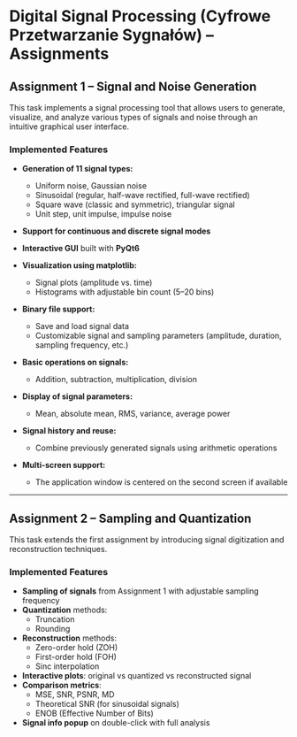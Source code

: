 # Digital Signal Processing (Cyfrowe Przetwarzanie Sygnałów) – Assignments

## Assignment 1 – Signal and Noise Generation

This task implements a signal processing tool that allows users to generate, visualize, and analyze various types of signals and noise through an intuitive graphical user interface.

### Implemented Features

- **Generation of 11 signal types:**
  - Uniform noise, Gaussian noise
  - Sinusoidal (regular, half-wave rectified, full-wave rectified)
  - Square wave (classic and symmetric), triangular signal
  - Unit step, unit impulse, impulse noise

- **Support for continuous and discrete signal modes**

- **Interactive GUI** built with **PyQt6**

- **Visualization using matplotlib:**
  - Signal plots (amplitude vs. time)
  - Histograms with adjustable bin count (5–20 bins)

- **Binary file support:**
  - Save and load signal data
  - Customizable signal and sampling parameters (amplitude, duration, sampling frequency, etc.)

- **Basic operations on signals:**
  - Addition, subtraction, multiplication, division

- **Display of signal parameters:**
  - Mean, absolute mean, RMS, variance, average power

- **Signal history and reuse:**
  - Combine previously generated signals using arithmetic operations

- **Multi-screen support:**
  - The application window is centered on the second screen if available

---


## Assignment 2 – Sampling and Quantization

This task extends the first assignment by introducing signal digitization and reconstruction techniques.

### Implemented Features

- **Sampling of signals** from Assignment 1 with adjustable sampling frequency
- **Quantization** methods:
  - Truncation
  - Rounding
- **Reconstruction** methods:
  - Zero-order hold (ZOH)
  - First-order hold (FOH)
  - Sinc interpolation
- **Interactive plots**: original vs quantized vs reconstructed signal
- **Comparison metrics**:
  - MSE, SNR, PSNR, MD
  - Theoretical SNR (for sinusoidal signals)
  - ENOB (Effective Number of Bits)
- **Signal info popup** on double-click with full analysis

